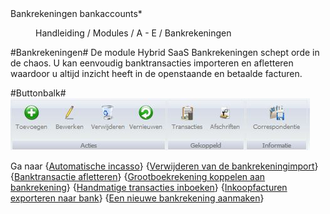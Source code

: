 <properties>
	<page>
		<title>Bankrekeningen</title>
		<description>Bankrekeningen</description>
		<context>bankaccounts*</context>
	</page>
	<menu>
		<position>Handleiding / Modules / A - E / Bankrekeningen </position> 
		<title>Introductie</title>
	</menu>
</properties>

#Bankrekeningen#
De module Hybrid SaaS Bankrekeningen schept orde in de chaos. U kan eenvoudig banktransacties importeren en afletteren waardoor u altijd inzicht heeft in de openstaande en betaalde facturen.


#Buttonbalk#
![](images/bankrekening-buttonbalk.JPG)

Ga naar {[Automatische incasso](http://hybridsaas.support/pages/handleiding/modules/A-E/bankrekeningen/automatische-incasso)} 
{[Verwijderen van de bankrekeningimport](http://hybridsaas.support/pages/handleiding/modules/A-E/bankrekeningen/bankrekening-import-verwijderen)}
{[Banktransactie afletteren]()} 
{[Grootboekrekening koppelen aan bankrekening]()} 
{[Handmatige transacties inboeken]()} 
{[Inkoopfacturen exporteren naar bank]()} 
{[Een nieuwe bankrekening aanmaken]()} 